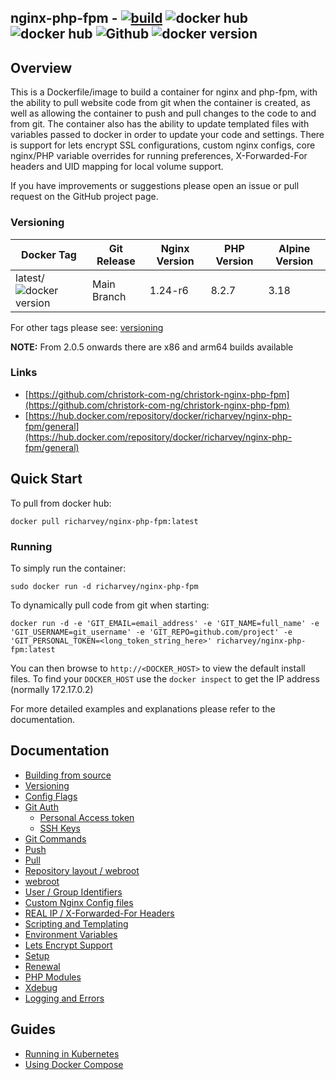 ## nginx-php-fpm - [![build](https://github.com/christork-com-ng/christork-nginx-php-fpm/actions/workflows/build_images.yml/badge.svg)](https://github.com/christork-com-ng/christork-nginx-php-fpm/actions/workflows/build_images.yml) ![docker hub](https://img.shields.io/docker/pulls/richarvey/nginx-php-fpm.svg) ![docker hub](https://img.shields.io/docker/stars/richarvey/nginx-php-fpm.svg) ![Github](https://img.shields.io/github/stars/richarvey/nginx-php-fpm.svg) ![docker version](https://img.shields.io/docker/v/richarvey/nginx-php-fpm?sort=semver)

## Overview
This is a Dockerfile/image to build a container for nginx and php-fpm, with the ability to pull website code from git when the container is created, as well as allowing the container to push and pull changes to the code to and from git. The container also has the ability to update templated files with variables passed to docker in order to update your code and settings. There is support for lets encrypt SSL configurations, custom nginx configs, core nginx/PHP variable overrides for running preferences, X-Forwarded-For headers and UID mapping for local volume support.

If you have improvements or suggestions please open an issue or pull request on the GitHub project page.

### Versioning
| Docker Tag | Git Release | Nginx Version | PHP Version | Alpine Version |
|-----|-------|-----|--------|--------|
| latest/![docker version](https://img.shields.io/docker/v/richarvey/nginx-php-fpm?sort=semver)| Main Branch |1.24-r6 | 8.2.7 | 3.18 |

For other tags please see: [versioning](https://github.com/christork-com-ng/christork-nginx-php-fpm/blob/main/docs/versioning.md)

__NOTE:__ From 2.0.5 onwards there are x86 and arm64 builds available

### Links
- [https://github.com/christork-com-ng/christork-nginx-php-fpm](https://github.com/christork-com-ng/christork-nginx-php-fpm)
- [https://hub.docker.com/repository/docker/richarvey/nginx-php-fpm/general](https://hub.docker.com/repository/docker/richarvey/nginx-php-fpm/general)

## Quick Start
To pull from docker hub:
```
docker pull richarvey/nginx-php-fpm:latest
```
### Running
To simply run the container:
```
sudo docker run -d richarvey/nginx-php-fpm
```
To dynamically pull code from git when starting:
```
docker run -d -e 'GIT_EMAIL=email_address' -e 'GIT_NAME=full_name' -e 'GIT_USERNAME=git_username' -e 'GIT_REPO=github.com/project' -e 'GIT_PERSONAL_TOKEN=<long_token_string_here>' richarvey/nginx-php-fpm:latest
```

You can then browse to ```http://<DOCKER_HOST>``` to view the default install files. To find your ```DOCKER_HOST``` use the ```docker inspect``` to get the IP address (normally 172.17.0.2)

For more detailed examples and explanations please refer to the documentation.
## Documentation

- [Building from source](https://github.com/christork-com-ng/christork-nginx-php-fpm/blob/main/docs/building.md)
- [Versioning](https://github.com/christork-com-ng/christork-nginx-php-fpm/blob/main/docs/versioning.md)
- [Config Flags](https://github.com/christork-com-ng/christork-nginx-php-fpm/blob/main/docs/config_flags.md)
- [Git Auth](https://github.com/christork-com-ng/christork-nginx-php-fpm/blob/main/docs/git_auth.md)
  - [Personal Access token](https://github.com/christork-com-ng/christork-nginx-php-fpm/blob/main/docs/git_auth.md#personal-access-token)
  - [SSH Keys](https://github.com/christork-com-ng/christork-nginx-php-fpm/blob/main/docs/git_auth.md#ssh-keys)
- [Git Commands](https://github.com/christork-com-ng/christork-nginx-php-fpm/blob/main/docs/git_commands.md)
 - [Push](https://github.com/christork-com-ng/christork-nginx-php-fpm/blob/main/docs/git_commands.md#push-code-to-git)
 - [Pull](https://github.com/christork-com-ng/christork-nginx-php-fpm/blob/main/docs/git_commands.md#pull-code-from-git-refresh)
- [Repository layout / webroot](https://github.com/christork-com-ng/christork-nginx-php-fpm/blob/main/docs/repo_layout.md)
 - [webroot](https://github.com/christork-com-ng/christork-nginx-php-fpm/blob/main/docs/repo_layout.md#src--webroot)
- [User / Group Identifiers](https://github.com/christork-com-ng/christork-nginx-php-fpm/blob/main/docs/UID_GID_Mapping.md)
- [Custom Nginx Config files](https://github.com/christork-com-ng/christork-nginx-php-fpm/blob/main/docs/nginx_configs.md)
 - [REAL IP / X-Forwarded-For Headers](https://github.com/christork-com-ng/christork-nginx-php-fpm/blob/main/docs/nginx_configs.md#real-ip--x-forwarded-for-headers)
- [Scripting and Templating](https://github.com/christork-com-ng/christork-nginx-php-fpm/blob/main/docs/scripting_templating.md)
 - [Environment Variables](https://github.com/christork-com-ng/christork-nginx-php-fpm/blob/main/docs/scripting_templating.md#using-environment-variables--templating)
- [Lets Encrypt Support](https://github.com/christork-com-ng/christork-nginx-php-fpm/blob/main/docs/lets_encrypt.md)
 - [Setup](https://github.com/christork-com-ng/christork-nginx-php-fpm/blob/main/docs/lets_encrypt.md#setup)
 - [Renewal](https://github.com/christork-com-ng/christork-nginx-php-fpm/blob/main/docs/lets_encrypt.md#renewal)
- [PHP Modules](https://github.com/christork-com-ng/christork-nginx-php-fpm/blob/main/docs/php_modules.md)
- [Xdebug](https://github.com/christork-com-ng/christork-nginx-php-fpm/blob/main/docs/xdebug.md)
- [Logging and Errors](https://github.com/christork-com-ng/christork-nginx-php-fpm/blob/main/docs/logs.md)

## Guides
- [Running in Kubernetes](https://github.com/christork-com-ng/christork-nginx-php-fpm/blob/main/docs/guides/kubernetes.md)
- [Using Docker Compose](https://github.com/christork-com-ng/christork-nginx-php-fpm/blob/main/docs/guides/docker_compose.md)
